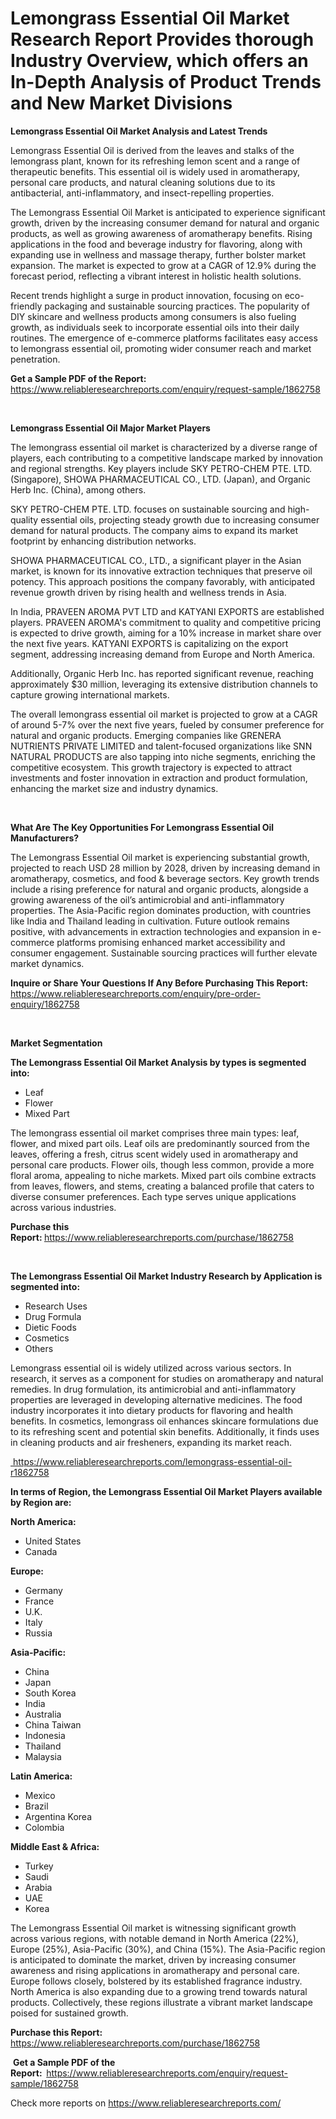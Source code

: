 <p><h1>Lemongrass Essential Oil Market Research Report Provides thorough Industry Overview, which offers an In-Depth Analysis of Product Trends and New Market Divisions</h1></p><p><strong>Lemongrass Essential Oil Market Analysis and Latest Trends</strong></p>
<p><p>Lemongrass Essential Oil is derived from the leaves and stalks of the lemongrass plant, known for its refreshing lemon scent and a range of therapeutic benefits. This essential oil is widely used in aromatherapy, personal care products, and natural cleaning solutions due to its antibacterial, anti-inflammatory, and insect-repelling properties. </p><p>The Lemongrass Essential Oil Market is anticipated to experience significant growth, driven by the increasing consumer demand for natural and organic products, as well as growing awareness of aromatherapy benefits. Rising applications in the food and beverage industry for flavoring, along with expanding use in wellness and massage therapy, further bolster market expansion. The market is expected to grow at a CAGR of 12.9% during the forecast period, reflecting a vibrant interest in holistic health solutions.</p><p>Recent trends highlight a surge in product innovation, focusing on eco-friendly packaging and sustainable sourcing practices. The popularity of DIY skincare and wellness products among consumers is also fueling growth, as individuals seek to incorporate essential oils into their daily routines. The emergence of e-commerce platforms facilitates easy access to lemongrass essential oil, promoting wider consumer reach and market penetration.</p></p>
<p><strong>Get a Sample PDF of the Report:&nbsp;</strong> <a href="https://www.reliableresearchreports.com/enquiry/request-sample/1862758?utm_campaign=2743&utm_medium=2&utm_source=Github&utm_content=ia&utm_term=31032025&utm_id=lemongrass-essential-oil">https://www.reliableresearchreports.com/enquiry/request-sample/1862758</a></p>
<p>&nbsp;</p>
<p><strong>Lemongrass Essential Oil Major Market Players</strong></p>
<p><p>The lemongrass essential oil market is characterized by a diverse range of players, each contributing to a competitive landscape marked by innovation and regional strengths. Key players include SKY PETRO-CHEM PTE. LTD. (Singapore), SHOWA PHARMACEUTICAL CO., LTD. (Japan), and Organic Herb Inc. (China), among others.</p><p>SKY PETRO-CHEM PTE. LTD. focuses on sustainable sourcing and high-quality essential oils, projecting steady growth due to increasing consumer demand for natural products. The company aims to expand its market footprint by enhancing distribution networks.</p><p>SHOWA PHARMACEUTICAL CO., LTD., a significant player in the Asian market, is known for its innovative extraction techniques that preserve oil potency. This approach positions the company favorably, with anticipated revenue growth driven by rising health and wellness trends in Asia.</p><p>In India, PRAVEEN AROMA PVT LTD and KATYANI EXPORTS are established players. PRAVEEN AROMA's commitment to quality and competitive pricing is expected to drive growth, aiming for a 10% increase in market share over the next five years. KATYANI EXPORTS is capitalizing on the export segment, addressing increasing demand from Europe and North America.</p><p>Additionally, Organic Herb Inc. has reported significant revenue, reaching approximately $30 million, leveraging its extensive distribution channels to capture growing international markets.</p><p>The overall lemongrass essential oil market is projected to grow at a CAGR of around 5-7% over the next five years, fueled by consumer preference for natural and organic products. Emerging companies like GRENERA NUTRIENTS PRIVATE LIMITED and talent-focused organizations like SNN NATURAL PRODUCTS are also tapping into niche segments, enriching the competitive ecosystem. This growth trajectory is expected to attract investments and foster innovation in extraction and product formulation, enhancing the market size and industry dynamics.</p></p>
<p>&nbsp;</p>
<p><strong>What Are The Key Opportunities For Lemongrass Essential Oil Manufacturers?</strong></p>
<p><p>The Lemongrass Essential Oil market is experiencing substantial growth, projected to reach USD 28 million by 2028, driven by increasing demand in aromatherapy, cosmetics, and food & beverage sectors. Key growth trends include a rising preference for natural and organic products, alongside a growing awareness of the oil’s antimicrobial and anti-inflammatory properties. The Asia-Pacific region dominates production, with countries like India and Thailand leading in cultivation. Future outlook remains positive, with advancements in extraction technologies and expansion in e-commerce platforms promising enhanced market accessibility and consumer engagement. Sustainable sourcing practices will further elevate market dynamics.</p></p>
<p><strong>Inquire or Share Your Questions If Any Before Purchasing This Report:</strong> <a href="https://www.reliableresearchreports.com/enquiry/pre-order-enquiry/1862758?utm_campaign=2743&utm_medium=2&utm_source=Github&utm_content=ia&utm_term=31032025&utm_id=lemongrass-essential-oil">https://www.reliableresearchreports.com/enquiry/pre-order-enquiry/1862758</a></p>
<p>&nbsp;</p>
<p><strong>Market Segmentation</strong></p>
<p><strong>The Lemongrass Essential Oil Market Analysis by types is segmented into:</strong></p>
<p><ul><li>Leaf</li><li>Flower</li><li>Mixed Part</li></ul></p>
<p><p>The lemongrass essential oil market comprises three main types: leaf, flower, and mixed part oils. Leaf oils are predominantly sourced from the leaves, offering a fresh, citrus scent widely used in aromatherapy and personal care products. Flower oils, though less common, provide a more floral aroma, appealing to niche markets. Mixed part oils combine extracts from leaves, flowers, and stems, creating a balanced profile that caters to diverse consumer preferences. Each type serves unique applications across various industries.</p></p>
<p><strong>Purchase this Report:&nbsp;</strong><a href="https://www.reliableresearchreports.com/purchase/1862758?utm_campaign=2743&utm_medium=2&utm_source=Github&utm_content=ia&utm_term=31032025&utm_id=lemongrass-essential-oil">https://www.reliableresearchreports.com/purchase/1862758</a></p>
<p>&nbsp;</p>
<p><strong>The Lemongrass Essential Oil Market Industry Research by Application is segmented into:</strong></p>
<p><ul><li>Research Uses</li><li>Drug Formula</li><li>Dietic Foods</li><li>Cosmetics</li><li>Others</li></ul></p>
<p><p>Lemongrass essential oil is widely utilized across various sectors. In research, it serves as a component for studies on aromatherapy and natural remedies. In drug formulation, its antimicrobial and anti-inflammatory properties are leveraged in developing alternative medicines. The food industry incorporates it into dietary products for flavoring and health benefits. In cosmetics, lemongrass oil enhances skincare formulations due to its refreshing scent and potential skin benefits. Additionally, it finds uses in cleaning products and air fresheners, expanding its market reach.</p></p>
<p><a href="https://www.reliableresearchreports.com/lemongrass-essential-oil-r1862758?utm_campaign=2743&utm_medium=2&utm_source=Github&utm_content=ia&utm_term=31032025&utm_id=lemongrass-essential-oil">&nbsp;https://www.reliableresearchreports.com/lemongrass-essential-oil-r1862758</a></p>
<p><strong>In terms of Region, the Lemongrass Essential Oil Market Players available by Region are:</strong></p>
<p>
    <p> <strong> North America: </strong>
        <ul>
            <li>United States</li>
            <li>Canada</li>
        </ul>
        </p> 
    <p> <strong> Europe: </strong>
        <ul>
            <li>Germany</li>
            <li>France</li>
            <li>U.K.</li>
            <li>Italy</li>
            <li>Russia</li>
        </ul>
        </p> 
    <p> <strong> Asia-Pacific: </strong>
        <ul>
            <li>China</li>
            <li>Japan</li>
            <li>South Korea</li>
            <li>India</li>
            <li>Australia</li>
            <li>China Taiwan</li>
            <li>Indonesia</li>
            <li>Thailand</li>
            <li>Malaysia</li>
        </ul>
        </p> 
    <p> <strong> Latin America: </strong>
        <ul>
            <li>Mexico</li>
            <li>Brazil</li>
            <li>Argentina Korea</li>
            <li>Colombia</li>
        </ul>
        </p> 
    <p> <strong> Middle East & Africa: </strong>
        <ul>
            <li>Turkey</li>
            <li>Saudi</li>
            <li>Arabia</li>
            <li>UAE</li>
            <li>Korea</li>
        </ul>
    </p>
    </p>
<p><p>The Lemongrass Essential Oil market is witnessing significant growth across various regions, with notable demand in North America (22%), Europe (25%), Asia-Pacific (30%), and China (15%). The Asia-Pacific region is anticipated to dominate the market, driven by increasing consumer awareness and rising applications in aromatherapy and personal care. Europe follows closely, bolstered by its established fragrance industry. North America is also expanding due to a growing trend towards natural products. Collectively, these regions illustrate a vibrant market landscape poised for sustained growth.</p></p>
<p><strong>Purchase this Report: </strong><a href="https://www.reliableresearchreports.com/purchase/1862758?utm_campaign=2743&utm_medium=2&utm_source=Github&utm_content=ia&utm_term=31032025&utm_id=lemongrass-essential-oil">https://www.reliableresearchreports.com/purchase/1862758</a></p>
<p>&nbsp;<strong>Get a Sample PDF of the Report:&nbsp;&nbsp;</strong><a href="https://www.reliableresearchreports.com/enquiry/request-sample/1862758?utm_campaign=2743&utm_medium=2&utm_source=Github&utm_content=ia&utm_term=31032025&utm_id=lemongrass-essential-oil">https://www.reliableresearchreports.com/enquiry/request-sample/1862758</a></p>
<p><strong></strong></p>
<p>Check more reports on <a href="https://www.reliableresearchreports.com/?utm_campaign=2743&utm_medium=2&utm_source=Github&utm_content=ia&utm_term=31032025&utm_id=lemongrass-essential-oil">https://www.reliableresearchreports.com/</a></p>